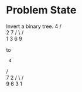 Problem State
=============

Invert a binary tree.
     4
   /   \
  2     7
 / \   / \
1   3 6   9

to

     4
   /   \
  7     2
 / \   / \
9   6 3   1
